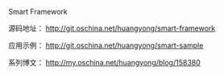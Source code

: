 Smart Framework

源码地址：
http://git.oschina.net/huangyong/smart-framework

应用示例：
http://git.oschina.net/huangyong/smart-sample

系列博文：
http://my.oschina.net/huangyong/blog/158380